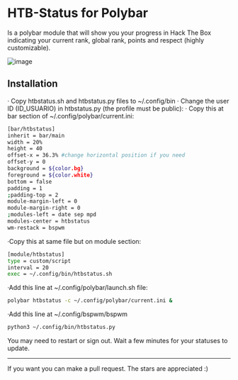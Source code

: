 # HTB-Status for Polybar

Is a polybar module that will show you your progress in Hack The Box indicating your current rank, global rank, points and respect (highly customizable).

![image](https://user-images.githubusercontent.com/19918951/132131908-d9b4d1c4-1649-4d0d-8933-0de0337b420e.png) 

## Installation
· Copy htbstatus.sh and htbstatus.py files to ~/.config/bin
· Change the user ID (ID_USUARIO) in htbstatus.py (the profile must be public):
· Copy this at bar section of ~/.config/polybar/current.ini:

```bash
[bar/htbstatus]
inherit = bar/main
width = 20%
height = 40
offset-x = 36.3% #change horizontal position if you need
offset-y = 0
background = ${color.bg}
foreground = ${color.white}
bottom = false
padding = 1
;padding-top = 2
module-margin-left = 0
module-margin-right = 0
;modules-left = date sep mpd
modules-center = htbstatus
wm-restack = bspwm
```

·Copy this at same file but on module section:

```bash
[module/htbstatus]
type = custom/script
interval = 20
exec = ~/.config/bin/htbstatus.sh
```

·Add this line at ~/.config/polybar/launch.sh file:
```bash
polybar htbstatus -c ~/.config/polybar/current.ini &
```

·Add this line at ~/.config/bspwm/bspwm
```bash
python3 ~/.config/bin/htbstatus.py
```
You may need to restart or sign out. Wait a few minutes for your statuses to update.

---

If you want you can make a pull request. The stars are appreciated :)
